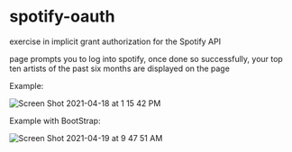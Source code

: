 

# spotify-oauth

exercise in implicit grant authorization for the Spotify API

page prompts you to log into spotify, once done so successfully, your top ten artists of the past six months are displayed on the page


Example:

![Screen Shot 2021-04-18 at 1 15 42 PM](https://user-images.githubusercontent.com/77300405/115159643-71faf780-a051-11eb-82e8-4be49e839b4c.png)

Example with BootStrap:

![Screen Shot 2021-04-19 at 9 47 51 AM](https://user-images.githubusercontent.com/77300405/115265384-66144180-a0f4-11eb-81e5-3fc5a1f0561f.png)
